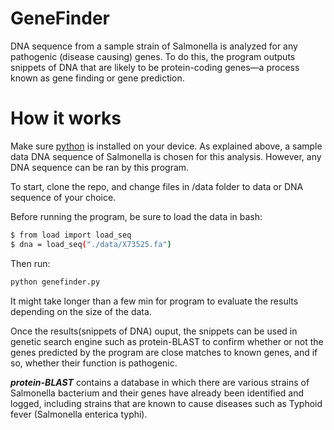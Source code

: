 # GeneFinder

DNA sequence from a sample strain of Salmonella is analyzed for any pathogenic (disease causing) genes. To do this, the program outputs snippets of DNA that are likely to be protein-coding genes—a process known as gene finding or gene prediction. 

# How it works
Make sure [python](https://www.python.org/downloads/) is installed on your device. 
As explained above, a sample data DNA sequence of Salmonella is chosen for this analysis. However, any DNA sequence can be ran by this program.

To start, clone the repo, and change files in /data folder to data or DNA sequence of your choice. 

Before running the program, be sure to load the data in bash:

```bash
$ from load import load_seq
$ dna = load_seq("./data/X73525.fa")
```
 
 Then run:
```bash
python genefinder.py
```

It might take longer than a few min for program to evaluate the results depending on the size of the data. 

Once the results(snippets of DNA) ouput, the snippets can be used in genetic search engine such as protein-BLAST to confirm whether or not the genes predicted by the program are close matches to known genes, and if so, whether their function is pathogenic. 

***protein-BLAST*** contains a database in which there are various strains of Salmonella bacterium and their genes have already been identified and logged, including strains that are known to cause diseases such as Typhoid fever (Salmonella enterica typhi).
